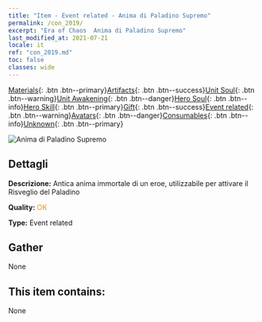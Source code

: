 ```yaml
---
title: "Item - Event related - Anima di Paladino Supremo"
permalink: /con_2019/
excerpt: "Era of Chaos  Anima di Paladino Supremo"
last_modified_at: 2021-07-21
locale: it
ref: "con_2019.md"
toc: false
classes: wide
---
```

 [Materials](/ItemsIT/){: .btn .btn--primary}[Artifacts](/ItemsIT/Artifacts/){: .btn .btn--success}[Unit Soul](/ItemsIT/UnitSoul/){: .btn .btn--warning}[Unit Awakening](/ItemsIT/UnitAwakening/){: .btn .btn--danger}[Hero Soul](/ItemsIT/HeroSoul/){: .btn .btn--info}[Hero Skill](/ItemsIT/HeroSkill/){: .btn .btn--primary}[Gift](/ItemsIT/Gift/){: .btn .btn--success}[Event related](/ItemsIT/Events/){: .btn .btn--warning}[Avatars](/ItemsIT/Avatars/){: .btn .btn--danger}[Consumables](/ItemsIT/Consumables/){: .btn .btn--info}[Unknown](/ItemsIT/Unknown/){: .btn .btn--primary}

 ![Anima di Paladino Supremo](/images/t/juexing_108.png)

## Dettagli
 **Descrizione:** Antica anima immortale di un eroe, utilizzabile per attivare il Risveglio del Paladino

 **Quality:** <span style="color: #FF8C00">OK</span>

 **Type:** Event related

## Gather

  None

## This item contains:

  None

